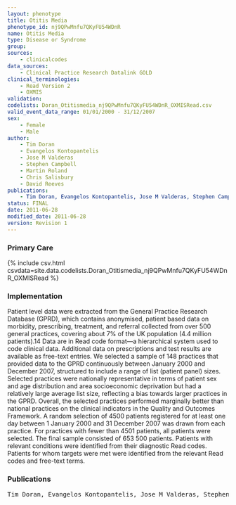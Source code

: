 ```yaml
---
layout: phenotype
title: Otitis Media
phenotype_id: nj9QPwMnfu7QKyFU54WDnR
name: Otitis Media
type: Disease or Syndrome
group: 
sources: 
    - clinicalcodes
data_sources:
    - Clinical Practice Research Datalink GOLD
clinical_terminologies:
    - Read Version 2
    - OXMIS
validation:
codelists: Doran_Otitismedia_nj9QPwMnfu7QKyFU54WDnR_OXMISRead.csv
valid_event_data_range: 01/01/2000 - 31/12/2007 
sex:
    - Female
    - Male
author:
    - Tim Doran
    - Evangelos Kontopantelis
    - Jose M Valderas
    - Stephen Campbell
    - Martin Roland
    - Chris Salisbury
    - David Reeves
publications:
    - Tim Doran, Evangelos Kontopantelis, Jose M Valderas, Stephen Campbell, Martin Roland, Chris Salisbury, David Reeves, Effect of financial incentives on incentivised and non-incentivised clinical activities: longitudinal analysis of data from the UK Quality and Outcomes Framework. BMJ, 342:d3590, 2011.
status: FINAL
date: 2011-06-28
modified_date: 2011-06-28
version: Revision 1
---
```



### Primary Care

{% include csv.html csvdata=site.data.codelists.Doran_Otitismedia_nj9QPwMnfu7QKyFU54WDnR_OXMISRead %}

### Implementation

Patient level data were extracted from the General Practice Research Database (GPRD), which contains anonymised, patient based data on morbidity, prescribing, treatment, and referral collected from over 500 general practices, covering about 7% of the UK population (4.4 million patients).14 Data are in Read code format—a hierarchical system used to code clinical data. Additional data on prescriptions and test results are available as free-text entries. We selected a sample of 148 practices that provided data to the GPRD continuously between January 2000 and December 2007, structured to include a range of list (patient panel) sizes. Selected practices were nationally representative in terms of patient sex and age distribution and area socioeconomic deprivation but had a relatively large average list size, reflecting a bias towards larger practices in the GPRD. Overall, the selected practices performed marginally better than national practices on the clinical indicators in the Quality and Outcomes Framework. A random selection of 4500 patients registered for at least one day between 1 January 2000 and 31 December 2007 was drawn from each practice. For practices with fewer than 4501 patients, all patients were selected. The final sample consisted of 653 500 patients. Patients with relevant conditions were identified from their diagnostic Read codes. Patients for whom targets were met were identified from the relevant Read codes and free-text terms.

### Publications

<pre>
Tim Doran, Evangelos Kontopantelis, Jose M Valderas, Stephen Campbell, Martin Roland, Chris Salisbury, David Reeves, Effect of financial incentives on incentivised and non-incentivised clinical activities: longitudinal analysis of data from the UK Quality and Outcomes Framework. BMJ, 342:d3590, 2011.
</pre>
